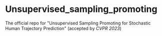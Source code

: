 # Unsupervised_sampling_promoting
The official repo for "Unsupervised Sampling Promoting for Stochastic Human Trajectory Prediction" (accepted by *CVPR 2023*)
